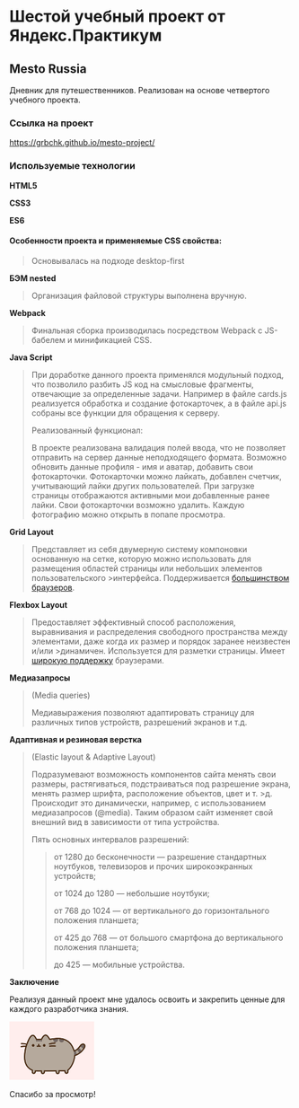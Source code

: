 # Шестой учебный проект от Яндекс.Практикум
## Mesto Russia
Дневник для путешественников. Реализован на основе четвертого учебного проекта.
### Ссылка на проект
https://grbchk.github.io/mesto-project/
### Используемые технологии

**HTML5**

**CSS3**

**ES6**

#### Особенности проекта и применяемые CSS свойства:

> Основывалась на подходе desktop-first

**БЭМ nested**

>Организация файловой структуры выполнена вручную.

**Webpack**
>Финальная сборка производилась посредством Webpack с JS-бабелем и минификацией CSS.

**Java Script**
>При доработке данного проекта применялся модульный подход, что позволило разбить JS код на смысловые фрагменты, отвечающие за определенные задачи. Например в файле cards.js реализуется обработка и создание фотокарточек, а в файле api.js собраны все функции для обращения к серверу. 
>
>Реализованный функционал:
>
>В проекте реализована валидация полей ввода, что не позволяет отправить на сервер данные неподходящего формата. Возможно обновить данные профиля - имя и аватар, добавить свои фотокарточки. Фотокарточки можно лайкать, добавлен счетчик, учитывающий лайки других пользователей. При загрузке страницы отображаются активными мои добавленные ранее лайки. Свои фотокарточки возможно удалить. Каждую фотографию можно открыть в попапе просмотра.

**Grid Layout**

>Представляет из себя двумерную систему компоновки основанную на сетке, которую можно использовать для размещения областей страницы или небольших элементов пользовательского >интерфейса. Поддерживается [большинством браузеров](https://caniuse.com/?search=grid).

**Flexbox Layout**

>Предоставляет эффективный способ расположения, выравнивания и распределения свободного пространства между элементами, даже когда их размер и порядок заранее неизвестен и/или >динамичен. Используется для разметки страницы. Имеет [широкую поддержку](https://caniuse.com/?search=flex) браузерами.

**Медиазапросы**

>(Media queries)
>
>Медиавыражения позволяют адаптировать страницу для различных типов устройств, разрешений экранов и т.д.

**Адаптивная и резиновая верстка**

>(Elastic layout & Adaptive Layout)
>
>Подразумевают возможность компонентов сайта менять свои размеры, растягиваться, подстраиваться под разрешение экрана, менять размер шрифта, расположение объектов, цвет и т. >д. Происходит это динамически, например, с использованием медиазапросов (@media). Таким образом сайт изменяет свой внешний вид в зависимости от типа устройства.
>
>Пять основных интервалов разрешений:
>
>>от 1280 до бесконечности — разрешение стандартных ноутбуков, телевизоров и прочих широкоэкранных устройств;
>>
>>от 1024 до 1280 — небольшие ноутбуки;
>>
>>от 768 до 1024  — от вертикального до горизонтального положения планшета;
>>
>>от 425 до 768 — от большого смартфона до вертикального положения планшета;
>>
>>до 425 — мобильные устройства.
>

**Заключение**

Реализуя данный проект мне удалось освоить и закрепить ценные для каждого разработчика знания.

<img  src="./src/images/cat-meme.gif" width="30%">

Спасибо за просмотр!
